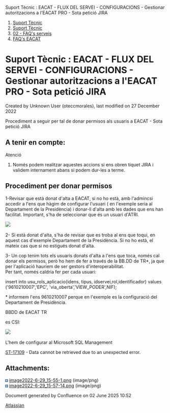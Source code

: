 Suport Tècnic : EACAT - FLUX DEL SERVEI - CONFIGURACIONS - Gestionar autoritzacions a l'EACAT PRO - Sota petició JIRA  

1.  [Suport Tècnic](index.html)
2.  [Suport Tècnic](13893782.html)
3.  [02 - FAQ's serveis](26313393.html)
4.  [FAQ's EACAT](28705559.html)

Suport Tècnic : EACAT - FLUX DEL SERVEI - CONFIGURACIONS - Gestionar autoritzacions a l'EACAT PRO - Sota petició JIRA
=====================================================================================================================

Created by Unknown User (oteccmorales), last modified on 27 December 2022

Procediment a seguir per tal de donar permisos als usuaris a EACAT - Sota petició JIRA

A tenir en compte:
------------------

Atenció

1.  Només podem realitzar aquestes accions si ens obren tiquet JIRA i validem internament abans si podem dur-les a terme.

Procediment per donar permisos
------------------------------

1-Revisar que està donat d'alta a EACAT, si no ho està, amb l'admincsi accedir a l'ens que hàgim de configurar l'usuari ( en l'exemple seria al Departament de la Presidència) i donar-li d'alta amb les dades que ens han facilitat. Important, s'ha de seleccionar que és un usuari d'ATRI.

![](attachments/64981911/64981912.png)

2- Si està donat d'alta, s'ha de revisar que es troba al ens que toqui, en aquest cas d'exemple Departament de la Presidència. Si no ho està, el mateix cas que si no estigués donat d'alta.

3- Un cop tenim tots els usuaris donats d'alta a l'ens que toca, només cal donar els permisos, però ho hem de fer a través de la BB.DD de TR\*, ja que per l'aplicació hauríem de ser gestors d'interoperabilitat.  
Per tant, només caldria fer per cada usuari:

insert into usu\_rols\_aplicacio(idens, tipus, idservei,rol,identificador) values ('9610210007','EPC', 'via\_oberta','VIEW\_PODER',NIF);

\* informem l'ens 9610210007 perque en l'exemple es la configuració del Departament de Presidència.

BBDD de EACAT TR

es CSI:

![](attachments/64981911/64981913.png)

L'hem de configurar al Microsoft SQL Management

[ST-17109](https://contacte.aoc.cat/browse/ST-17109?src=confmacro) - Data cannot be retrieved due to an unexpected error.

  

Attachments:
------------

![](images/icons/bullet_blue.gif) [image2022-6-29\_15-55-1.png](attachments/64981911/64981912.png) (image/png)  
![](images/icons/bullet_blue.gif) [image2022-6-29\_15-57-14.png](attachments/64981911/64981913.png) (image/png)  

Document generated by Confluence on 02 June 2025 10:52

[Atlassian](http://www.atlassian.com/)
